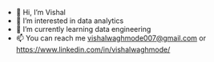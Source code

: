 - 👋 Hi, I’m Vishal
- 👀 I’m interested in data analytics
- 🌱 I’m currently learning data engineering
- 📫 You can reach me vishalwaghmode007@gmail.com or https://www.linkedin.com/in/vishalwaghmode/
